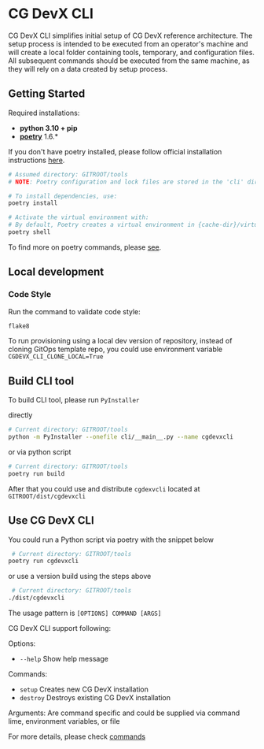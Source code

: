 # CG DevX CLI

CG DevX CLI simplifies initial setup of CG DevX reference architecture.
The setup process is intended to be executed from an operator's machine and will create a local folder containing tools,
temporary, and configuration files.
All subsequent commands should be executed from the same machine, as they will rely on a data created by setup process.

## Getting Started

Required installations:

- **python 3.10 + pip**
- **[poetry](https://python-poetry.org/)** 1.6.*

If you don't have poetry installed, please follow official installation
instructions [here](https://python-poetry.org/docs/#installation).

```bash
# Assumed directory: GITROOT/tools
# NOTE: Poetry configuration and lock files are stored in the 'cli' directory.

# To install dependencies, use:
poetry install

# Activate the virtual environment with:
# By default, Poetry creates a virtual environment in {cache-dir}/virtualenvs
poetry shell
```

To find more on poetry commands, please [see](https://python-poetry.org/docs/basic-usage/).

## Local development

### Code Style

Run the command to validate code style:

```bash
flake8
```

To run provisioning using a local dev version of repository, instead of cloning GitOps template repo, you could use
environment variable `CGDEVX_CLI_CLONE_LOCAL=True`

## Build CLI tool

To build CLI tool, please run `PyInstaller`

directly

```bash 
# Current directory: GITROOT/tools
python -m PyInstaller --onefile cli/__main__.py --name cgdevxcli
```

or via python script

```bash 
# Current directory: GITROOT/tools
poetry run build
```

After that you could use and distribute `cgdexvcli` located at `GITROOT/dist/cgdevxcli`

## Use CG DevX CLI

You could run a Python script via poetry with the snippet below

```bash
 # Current directory: GITROOT/tools
poetry run cgdevxcli
```

or use a version build using the steps above

```bash
 # Current directory: GITROOT/tools
./dist/cgdevxcli
```

The usage pattern is `[OPTIONS] COMMAND [ARGS]`

CG DevX CLI support following:

Options:

- `--help` Show help message

Commands:

- `setup` Creates new CG DevX installation
- `destroy` Destroys existing CG DevX installation

Arguments:
Are command specific and could be supplied via command lime, environment variables, or file

For more details, please check [commands](cli/commands/README.md)
